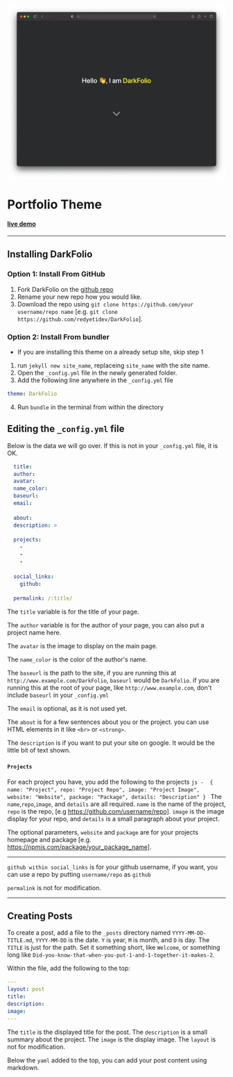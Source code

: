 ![ScreenShot](screenshot.png)
# Portfolio Theme

#### [live demo](https://redyetidev.github.io/DarkFolio)
---

## Installing DarkFolio

### Option 1: Install From GitHub
1. Fork DarkFolio on the [github repo](https://github.com/RedYetiDev/DarkFolio)
2. Rename your new repo how you would like.
3. Download the repo using `git clone https://github.com/your username/repo name` [e.g. `git clone https://github.com/redyetidev/DarkFolio`].

### Option 2: Install From bundler
- If you are installing this theme on a already setup site, skip step 1
1. run `jekyll new site_name`, replaceing `site_name` with the site name.
2. Open the `_config.yml` file in the newly generated folder.
3. Add the following line anywhere in the `_config.yml` file
```yaml
theme: DarkFolio
```
4. Run `bundle` in the terminal from within the directory

## Editing the `_config.yml` file
Below is the data we will go over. If this is not in your `_config.yml` file, it is OK.
```yaml
  title:
  author:
  avatar:
  name_color:
  baseurl:
  email:

  about:
  description: >

  projects:
    -
    -
    -

  social_links:
    github:

  permalink: /:title/
```

The `title` variable is for the title of your page.

The `author` variable is for the author of your page, you can also put a project name here.

The `avatar` is the image to display on the main page.

The `name_color` is the color of the author's name.

The `baseurl` is the path to the site, if you are running this at `http://www.example.com/DarkFolio`, `baseurl` would be `DarkFolio`. if you are running this at the root of your page, like `http://www.example.com`, don't include `baseurl` in your `_config.yml`

The `email` is optional, as it is not used yet.

The `about` is for a few sentences about you or the project. you can use HTML elements in it like `<br>` or `<strong>`.

The `description` is if you want to put your site on google. It would be the little bit of text shown.

#### `Projects`

  For each project you have, you add the following to the projects
    ```js
    -  { name: "Project", repo: "Project Repo", image: "Project Image", website: "Website", package: "Package", details: "Description" }
    ```
    The `name`,`repo`,`image`, and `details` are all required. `name` is the name of the project, `repo` is the repo, [e.g https://github.com/username/repo]. `image` is the image display for your repo, and `details` is a small paragraph about your project.

  The optional parameters, `website` and `package` are for your projects homepage and package [e.g. https://npmjs.com/package/your_package_name].

---

`github within social_links` is for your github username, if you want, you can use a repo by putting `username/repo` as `github`

`permalink` is not for modification.

---

## Creating Posts
To create a post, add a file to the `_posts` directory named `YYYY-MM-DD-TITLE.md`, `YYYY-MM-DD` is the date. `Y` is year, `M` is month, and `D` is day. The `TITLE` is just for the path. Set it something short, like `Welcome`, or something long like `Did-you-know-that-when-you-put-1-and-1-together-it-makes-2`.

Within the file, add the following to the top:
```yaml
---
layout: post
title:
description:
image:
---
```
The `title` is the displayed title for the post.
The `description` is a small summary about the project.
The `image` is the display image.
The `layout` is not for modification.

Below the `yaml` added to the top, you can add your post content using markdown.
